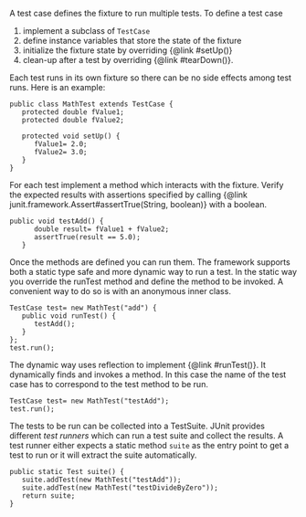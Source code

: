 A test case defines the fixture to run multiple tests. To define a test case  


1.  implement a subclass of `TestCase`
2.  define instance variables that store the state of the fixture
3.  initialize the fixture state by overriding \{@link \#setUp()\}
4.  clean-up after a test by overriding \{@link \#tearDown()\}.

Each test runs in its own fixture so there can be no side effects among test runs. Here is an example:

    public class MathTest extends TestCase {
       protected double fValue1;
       protected double fValue2;
    
       protected void setUp() {
          fValue1= 2.0;
          fValue2= 3.0;
       }
    }

For each test implement a method which interacts with the fixture. Verify the expected results with assertions specified by calling \{@link junit.framework.Assert\#assertTrue(String, boolean)\} with a boolean.

    public void testAdd() {
          double result= fValue1 + fValue2;
          assertTrue(result == 5.0);
       }

Once the methods are defined you can run them. The framework supports both a static type safe and more dynamic way to run a test. In the static way you override the runTest method and define the method to be invoked. A convenient way to do so is with an anonymous inner class.

    TestCase test= new MathTest("add") {
       public void runTest() {
          testAdd();
       }
    };
    test.run();

The dynamic way uses reflection to implement \{@link \#runTest()\}. It dynamically finds and invokes a method. In this case the name of the test case has to correspond to the test method to be run.

    TestCase test= new MathTest("testAdd");
    test.run();

The tests to be run can be collected into a TestSuite. JUnit provides different *test runners* which can run a test suite and collect the results. A test runner either expects a static method `suite` as the entry point to get a test to run or it will extract the suite automatically.

    public static Test suite() {
       suite.addTest(new MathTest("testAdd"));
       suite.addTest(new MathTest("testDivideByZero"));
       return suite;
    }